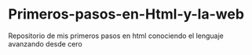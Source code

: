 # Primeros-pasos-en-Html-y-la-web
Repositorio de mis  primeros pasos en html conociendo el lenguaje avanzando desde cero
